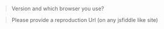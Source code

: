 > Version and which browser you use?



> Please provide a reproduction Url (on any jsfiddle like site)
